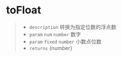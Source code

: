 # toFloat

> - `description` 转换为指定位数的浮点数
> - `param` `num` `number` 数字
> - `param` `fixed` `number` 小数点位数
> - `returns` {number}
